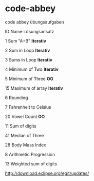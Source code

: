 # code-abbey
code abbey übungsaufgaben


ID    Name                    Lösungsansatz

1   	Sum "A+B"               <b>Iterativ</b>

2	    Sum in Loop	            <b>Iterativ</b>

3	    Sums in Loop	          <b>Iterativ</b>

4	    Minimum of Two          <b>Iterativ</b>

5	    Minimum of Three        <b>OO</b>

15	  Maximum of array        <b>Iterativ</b>

6	    Rounding

7	    Fahrenheit to Celsius

20	  Vowel Count             <b>OO</b>

11	  Sum of digits            

41	  Median of Three

28	  Body Mass Index

8	    Arithmetic Progression

13	  Weighted sum of digits


http://download.eclipse.org/egit/updates/
